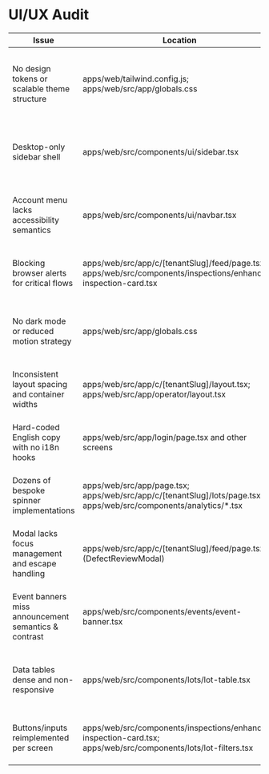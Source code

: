 # UI/UX Audit

| Issue | Location | Severity | Fix proposal |
| --- | --- | --- | --- |
| No design tokens or scalable theme structure | apps/web/tailwind.config.js; apps/web/src/app/globals.css | High | Introduce central token source (color, typography, spacing) and wire into Tailwind/shadcn to eliminate ad-hoc values. |
| Desktop-only sidebar shell | apps/web/src/components/ui/sidebar.tsx | High | Refactor shell to support responsive collapse, keyboard navigation, and aria landmarks without altering routes. |
| Account menu lacks accessibility semantics | apps/web/src/components/ui/navbar.tsx | Medium | Add `aria-expanded`, `aria-controls`, focus trap, and keyboard bindings; extract to reusable dropdown primitive. |
| Blocking browser alerts for critical flows | apps/web/src/app/c/[tenantSlug]/feed/page.tsx; apps/web/src/components/inspections/enhanced-inspection-card.tsx | High | Replace `alert/confirm` with non-blocking toast + modal patterns tied into react-query for optimistic UX. |
| No dark mode or reduced motion strategy | apps/web/src/app/globals.css | High | Add class-based dark mode, prefers-reduced-motion guards, and ensure components consume semantic tokens. |
| Inconsistent layout spacing and container widths | apps/web/src/app/c/[tenantSlug]/layout.tsx; apps/web/src/app/operator/layout.tsx | Medium | Define layout primitives with shared gutters/max-widths and reuse spacing scale tokens. |
| Hard-coded English copy with no i18n hooks | apps/web/src/app/login/page.tsx and other screens | Medium | Introduce message catalog (en/pt-PT), wrap components with translation hooks, and externalise strings. |
| Dozens of bespoke spinner implementations | apps/web/src/app/page.tsx; apps/web/src/app/c/[tenantSlug]/lots/page.tsx; apps/web/src/components/analytics/*.tsx | Medium | Create a single `Loader` primitive respecting motion preferences and swap all inline `animate-spin` divs. |
| Modal lacks focus management and escape handling | apps/web/src/app/c/[tenantSlug]/feed/page.tsx (DefectReviewModal) | High | Wrap modal with focus-lock/ARIA labelling, support ESC/overlay dismissal, and manage portal stacking. |
| Event banners miss announcement semantics & contrast | apps/web/src/components/events/event-banner.tsx | Medium | Use `role="status"/"alert"`, tokenised colors with sufficient contrast, and smarter dismiss/auto-expire behaviour. |
| Data tables dense and non-responsive | apps/web/src/components/lots/lot-table.tsx | Medium | Introduce responsive table patterns (card view on mobile, column controls) and surface primary actions inline. |
| Buttons/inputs reimplemented per screen | apps/web/src/components/inspections/enhanced-inspection-card.tsx; apps/web/src/components/lots/lot-filters.tsx | Medium | Consolidate buttons, selects, form controls into shared UI kit with consistent states, icons, and tokens. |
